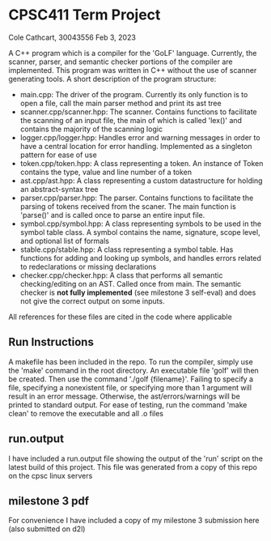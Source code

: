 # CPSC411 Term Project
Cole Cathcart, 30043556
Feb 3, 2023

A C++ program which is a compiler for the 'GoLF' language. Currently, the scanner, parser, and semantic checker portions of the compiler are implemented. This program was written in C++ without the use of scanner generating tools. A short description of the program structure:
- main.cpp: The driver of the program. Currently its only function is to open a file, call the main parser method and print its ast tree
- scanner.cpp/scanner.hpp: The scanner. Contains functions to facilitate the scanning of an input file, the main of which is called 'lex()' and contains the majority of the scanning logic
- logger.cpp/logger.hpp: Handles error and warning messages in order to have a central location for error handling. Implemented as a singleton pattern for ease of use
- token.cpp/token.hpp: A class representing a token. An instance of Token contains the type, value and line number of a token
- ast.cpp/ast.hpp: A class representing a custom datastructure for holding an abstract-syntax tree
- parser.cpp/parser.hpp: The parser. Contains functions to facilitate the parsing of tokens received from the scaner. The main function is 'parse()' and is called once to parse an entire input file.
- symbol.cpp/symbol.hpp: A class representing symbols to be used in the symbol table class. A symbol contains the name, signature, 
scope level, and optional list of formals
- stable.cpp/stable.hpp: A class representing a symbol table. Has functions for adding and looking up symbols, and handles errors
related to redeclarations or missing declarations
- checker.cpp/checker.hpp: A class that performs all semantic checking/editing on an AST. Called once from main. The semantic checker is **not fully implemented** (see milestone 3 self-eval) and does not give the correct output on some inputs.

All references for these files are cited in the code where applicable

## Run Instructions
A makefile has been included in the repo. To run the compiler, simply use the 'make' command in the root directory. An executable file 'golf' will then be created. Then use the command './golf {filename}'. Failing to specify a file, specifying a nonexistent file, or specifying more than 1 argument will result in an error message. Otherwise, the ast/errors/warnings will be printed to standard output. For ease of testing, run the command 'make clean' to remove the executable and all .o files

## run.output
I have included a run.output file showing the output of the 'run' script on the latest build of this project. This file was generated from a copy of this repo on the cpsc linux servers

## milestone 3 pdf
For convenience I have included a copy of my milestone 3 submission here (also submitted on d2l)
